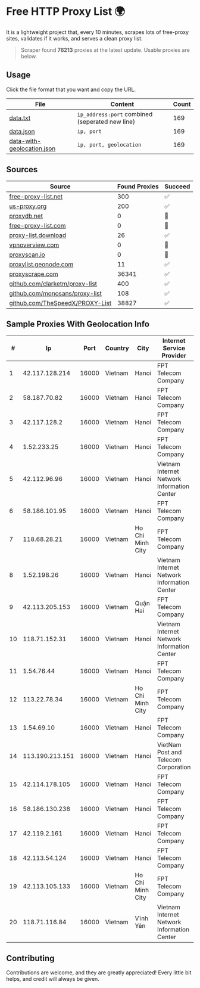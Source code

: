 
# Free HTTP Proxy List 🌍

It is a lightweight project that, every 10 minutes, scrapes lots of free-proxy sites, validates if it works, and serves a clean proxy list.


> Scraper found **76213** proxies at the latest update. Usable proxies are below.

## Usage

Click the file format that you want and copy the URL.


|File|Content|Count|
|----|-------|-----|
|[data.txt](https://raw.githubusercontent.com/themiralay/Proxy-List-World/master/data.txt)|`ip_address:port` combined (seperated new line)|169|
|[data.json](https://raw.githubusercontent.com/themiralay/Proxy-List-World/master/data.json)|`ip, port`|169|
|[data-with-geolocation.json](https://raw.githubusercontent.com/themiralay/Proxy-List-World/master/data-with-geolocation.json)|`ip, port, geolocation`|169|

## Sources

|Source|Found Proxies|Succeed|
|------|-------------|-------|
|[free-proxy-list.net](https://free-proxy-list.net)|300|✅|
|[us-proxy.org](https://www.us-proxy.org)|200|✅|
|[proxydb.net](http://proxydb.net)|0|🚫|
|[free-proxy-list.com](https://free-proxy-list.com/?page=&port=&type%5B%5D=http&type%5B%5D=https&up_time=0&search=Search)|0|🚫|
|[proxy-list.download](https://www.proxy-list.download/HTTP)|26|✅|
|[vpnoverview.com](https://vpnoverview.com/privacy/anonymous-browsing/free-proxy-servers)|0|🚫|
|[proxyscan.io](https://www.proxyscan.io)|0|🚫|
|[proxylist.geonode.com](https://proxylist.geonode.com/api/proxy-list?limit=300&page=1&sort_by=lastChecked&sort_type=desc&protocols=http,https)|11|✅|
|[proxyscrape.com](https://api.proxyscrape.com/v2/?request=displayproxies&protocol=http&timeout=10000&country=all&ssl=all&anonymity=all)|36341|✅|
|[github.com/clarketm/proxy-list](https://raw.githubusercontent.com/clarketm/proxy-list/master/proxy-list-raw.txt)|400|✅|
|[github.com/monosans/proxy-list](https://raw.githubusercontent.com/monosans/proxy-list/main/proxies/http.txt)|108|✅|
|[github.com/TheSpeedX/PROXY-List](https://raw.githubusercontent.com/TheSpeedX/PROXY-List/master/http.txt)|38827|✅|


## Sample Proxies With Geolocation Info

|#|Ip|Port|Country|City|Internet Service Provider|
|-|--|----|-------|----|-------------------------|
|1|42.117.128.214|16000|Vietnam|Hanoi|FPT Telecom Company|
|2|58.187.70.82|16000|Vietnam|Hanoi|FPT Telecom Company|
|3|42.117.128.2|16000|Vietnam|Hanoi|FPT Telecom Company|
|4|1.52.233.25|16000|Vietnam|Hanoi|FPT Telecom Company|
|5|42.112.96.96|16000|Vietnam|Hanoi|Vietnam Internet Network Information Center|
|6|58.186.101.95|16000|Vietnam|Hanoi|FPT Telecom Company|
|7|118.68.28.21|16000|Vietnam|Ho Chi Minh City|FPT Telecom Company|
|8|1.52.198.26|16000|Vietnam|Hanoi|Vietnam Internet Network Information Center|
|9|42.113.205.153|16000|Vietnam|Quận Hai|FPT Telecom Company|
|10|118.71.152.31|16000|Vietnam|Hanoi|Vietnam Internet Network Information Center|
|11|1.54.76.44|16000|Vietnam|Hanoi|FPT Telecom Company|
|12|113.22.78.34|16000|Vietnam|Ho Chi Minh City|FPT Telecom Company|
|13|1.54.69.10|16000|Vietnam|Hanoi|FPT Telecom Company|
|14|113.190.213.151|16000|Vietnam|Hanoi|VietNam Post and Telecom Corporation|
|15|42.114.178.105|16000|Vietnam|Hanoi|FPT Telecom Company|
|16|58.186.130.238|16000|Vietnam|Hanoi|FPT Telecom Company|
|17|42.119.2.161|16000|Vietnam|Hanoi|FPT Telecom Company|
|18|42.113.54.124|16000|Vietnam|Hanoi|FPT Telecom Company|
|19|42.113.105.133|16000|Vietnam|Ho Chi Minh City|FPT Telecom Company|
|20|118.71.116.84|16000|Vietnam|Vĩnh Yên|Vietnam Internet Network Information Center|



## Contributing

Contributions are welcome, and they are greatly appreciated! Every
little bit helps, and credit will always be given.

